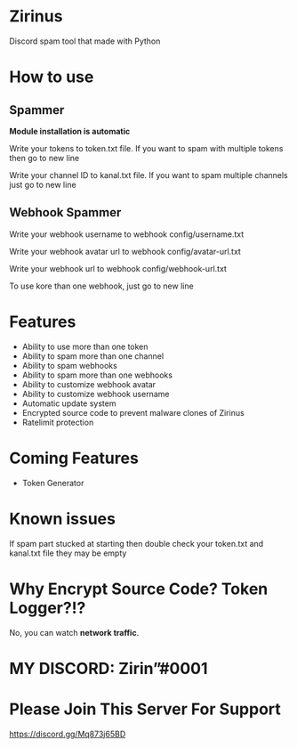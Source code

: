 # Zirinus
Discord spam tool that made with Python

# How to use
## Spammer
**Module installation is automatic**

Write your tokens to token.txt file.
If you want to spam with multiple tokens then go to new line

Write your channel ID to kanal.txt file.
If you want to spam multiple channels just go to new line

## Webhook Spammer
Write your webhook username to webhook config/username.txt

Write your webhook avatar url to webhook config/avatar-url.txt

Write your webhook url to webhook config/webhook-url.txt

To use kore than one webhook, just go to new line

# Features
- Ability to use more than one token
- Ability to spam more than one channel
- Ability to spam webhooks
- Ability to spam more than one webhooks
- Ability to customize webhook avatar
- Ability to customize webhook username
- Automatic update system
- Encrypted source code to prevent malware clones of Zirinus
- Ratelimit protection

# Coming Features
- Token Generator

# Known issues
If spam part stucked at starting then double check your token.txt and kanal.txt file they may be empty

# Why Encrypt Source Code? Token Logger?!?
No, you can watch **network traffic**.

# MY DISCORD: Zirinˮ#0001
# Please Join This Server For Support
https://discord.gg/Mq873j65BD
